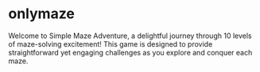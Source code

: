 # onlymaze
Welcome to Simple Maze Adventure, a delightful journey through 10 levels of maze-solving excitement! This game is designed to provide straightforward yet engaging challenges as you explore and conquer each maze.
